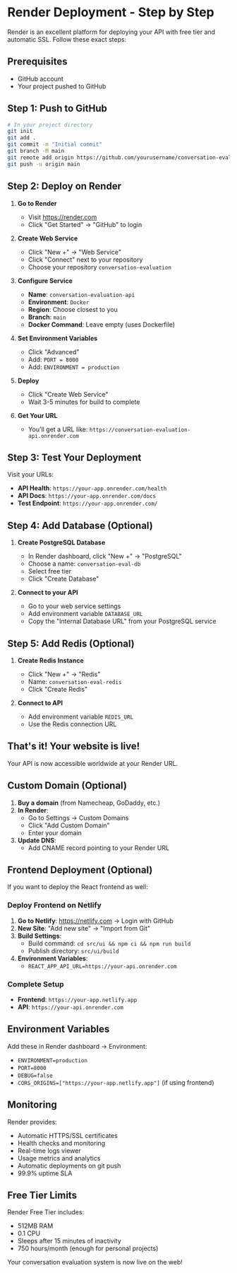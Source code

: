 # Render Deployment - Step by Step

Render is an excellent platform for deploying your API with free tier and automatic SSL. Follow these exact steps:

## Prerequisites
- GitHub account
- Your project pushed to GitHub

## Step 1: Push to GitHub
```bash
# In your project directory
git init
git add .
git commit -m "Initial commit"
git branch -M main
git remote add origin https://github.com/yourusername/conversation-evaluation.git
git push -u origin main
```

## Step 2: Deploy on Render

1. **Go to Render**
   - Visit https://render.com
   - Click "Get Started" → "GitHub" to login

2. **Create Web Service**
   - Click "New +" → "Web Service"
   - Click "Connect" next to your repository
   - Choose your repository `conversation-evaluation`

3. **Configure Service**
   - **Name**: `conversation-evaluation-api`
   - **Environment**: `Docker`
   - **Region**: Choose closest to you
   - **Branch**: `main`
   - **Docker Command**: Leave empty (uses Dockerfile)

4. **Set Environment Variables**
   - Click "Advanced" 
   - Add: `PORT = 8000`
   - Add: `ENVIRONMENT = production`

5. **Deploy**
   - Click "Create Web Service"
   - Wait 3-5 minutes for build to complete

6. **Get Your URL**
   - You'll get a URL like: `https://conversation-evaluation-api.onrender.com`

## Step 3: Test Your Deployment

Visit your URLs:
- **API Health**: `https://your-app.onrender.com/health`
- **API Docs**: `https://your-app.onrender.com/docs`
- **Test Endpoint**: `https://your-app.onrender.com/`

## Step 4: Add Database (Optional)

1. **Create PostgreSQL Database**
   - In Render dashboard, click "New +" → "PostgreSQL"
   - Choose a name: `conversation-eval-db`
   - Select free tier
   - Click "Create Database"

2. **Connect to your API**
   - Go to your web service settings
   - Add environment variable `DATABASE_URL`
   - Copy the "Internal Database URL" from your PostgreSQL service

## Step 5: Add Redis (Optional)

1. **Create Redis Instance**
   - Click "New +" → "Redis"
   - Name: `conversation-eval-redis`
   - Click "Create Redis"

2. **Connect to API**
   - Add environment variable `REDIS_URL`
   - Use the Redis connection URL

## That's it! Your website is live!

Your API is now accessible worldwide at your Render URL.

## Custom Domain (Optional)

1. **Buy a domain** (from Namecheap, GoDaddy, etc.)
2. **In Render**:
   - Go to Settings → Custom Domains
   - Click "Add Custom Domain"
   - Enter your domain
3. **Update DNS**:
   - Add CNAME record pointing to your Render URL

## Frontend Deployment (Optional)

If you want to deploy the React frontend as well:

### Deploy Frontend on Netlify
1. **Go to Netlify**: https://netlify.com → Login with GitHub
2. **New Site**: "Add new site" → "Import from Git"
3. **Build Settings**:
   - Build command: `cd src/ui && npm ci && npm run build`
   - Publish directory: `src/ui/build`
4. **Environment Variables**:
   - `REACT_APP_API_URL=https://your-api.onrender.com`

### Complete Setup
- **Frontend**: `https://your-app.netlify.app`
- **API**: `https://your-api.onrender.com`

## Environment Variables

Add these in Render dashboard → Environment:
- `ENVIRONMENT=production`
- `PORT=8000`
- `DEBUG=false`
- `CORS_ORIGINS=["https://your-app.netlify.app"]` (if using frontend)

## Monitoring

Render provides:
- Automatic HTTPS/SSL certificates
- Health checks and monitoring
- Real-time logs viewer
- Usage metrics and analytics
- Automatic deployments on git push
- 99.9% uptime SLA

## Free Tier Limits

Render Free Tier includes:
- 512MB RAM
- 0.1 CPU
- Sleeps after 15 minutes of inactivity
- 750 hours/month (enough for personal projects)

Your conversation evaluation system is now live on the web!
